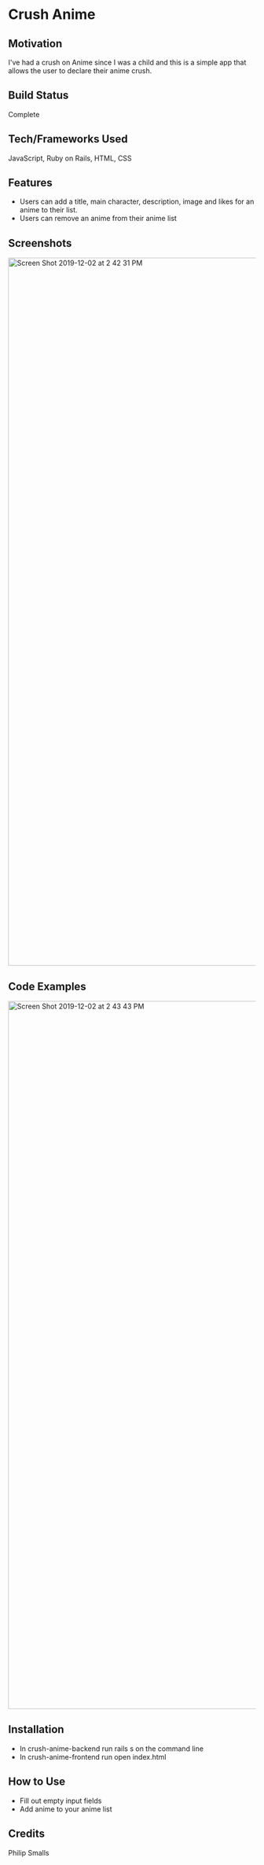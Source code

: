 # Crush Anime

## Motivation
I've had a crush on Anime since I was a child and this is a simple app that allows the user to declare their anime crush.

## Build Status
Complete

## Tech/Frameworks Used
JavaScript, Ruby on Rails, HTML, CSS

## Features
- Users can add a title, main character, description, image and likes for an anime to their list.
- Users can remove an anime from their anime list

## Screenshots
<img width="1440" alt="Screen Shot 2019-12-02 at 2 42 31 PM" src="https://user-images.githubusercontent.com/44248618/69990108-0d4e0400-1513-11ea-96ee-1a5ee07f8698.png">


## Code Examples
<img width="1440" alt="Screen Shot 2019-12-02 at 2 43 43 PM" src="https://user-images.githubusercontent.com/44248618/69990169-2c4c9600-1513-11ea-81fe-c5a3cd5f7804.png">


## Installation
- In crush-anime-backend run rails s on the command line
- In crush-anime-frontend run open index.html

## How to Use
- Fill out empty input fields
- Add anime to your anime list

## Credits
Philip Smalls
